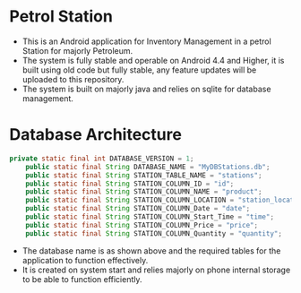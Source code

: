 # Petrol Station 
* This is an Android application for Inventory Management in a petrol Station for majorly Petroleum.
* The system is fully stable and operable on Android 4.4 and Higher, it is built using old code but 
  fully stable, any feature updates will be uploaded to this repository.
* The system is built on majorly java and relies on sqlite for database management.

# Database Architecture

```java
private static final int DATABASE_VERSION = 1;
    public static final String DATABASE_NAME = "MyDBStations.db";
    public static final String STATION_TABLE_NAME = "stations";
    public static final String STATION_COLUMN_ID = "id";
    public static final String STATION_COLUMN_NAME = "product";
    public static final String STATION_COLUMN_LOCATION = "station_location";
    public static final String STATION_COLUMN_Date = "date";
    public static final String STATION_COLUMN_Start_Time = "time";
    public static final String STATION_COLUMN_Price = "price";
    public static final String STATION_COLUMN_Quantity = "quantity";
```

* The database name is as shown above and the required tables for the application to function 
 effectively.
* It is created on system start and relies majorly on phone internal storage to be able to function
 efficiently.